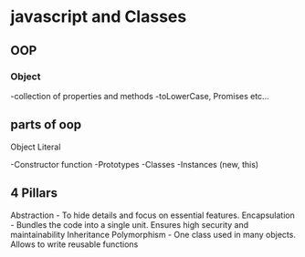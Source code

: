 # javascript and Classes

## OOP

### Object
-collection of properties and methods
-toLowerCase, Promises etc...

## parts of oop
Object Literal

-Constructor function
-Prototypes
-Classes
-Instances (new, this)

## 4 Pillars
Abstraction - To hide details and focus on essential features.
Encapsulation - Bundles the code into a single unit. Ensures high security and maintainability
Inheritance
Polymorphism - One class used in many objects. Allows to write reusable functions